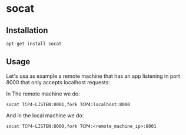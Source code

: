 # socat

## Installation

	apt-get install socat

## Usage

Let's usa as example a remote machine that has an app listening in port 8000 that only accepts localhost requests:

In The remote machine we do:

	socat TCP4-LISTEN:8001,fork TCP4:localhost:8000

And in the local machine we do:

	socat TCP4-LISTEN:8000,fork TCP4:<remote_machine_ip>:8001
